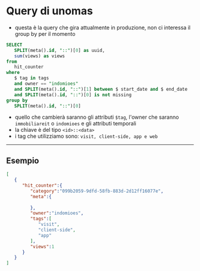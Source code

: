 # Query di unomas
- questa è la query che gira attualmente in produzione, non ci interessa il group by per il momento
```sql
SELECT
   SPLIT(meta().id, "::")[0] as uuid,
   sum(views) as views 
from
   hit_counter 
where
   $ tag in tags 
   and owner == "indomioes" 
   and SPLIT(meta().id, "::")[1] between $ start_date and $ end_date 
   and SPLIT(meta().id, "::")[0] is not missing 
group by
   SPLIT(meta().id, "::")[0]
```

- quello che cambierà saranno gli attributi `$tag`, l'owner che saranno `immobiliareit` o `indomioes` e gli attributi temporali
- la chiave è del tipo `<id>::<data>`
- i tag che utilizziamo sono: `visit, client-side, app e web`

---
## Esempio
```json
[
   {
      "hit_counter":{
         "category":"099b2059-9dfd-58fb-883d-2d12ff16077e",
         "meta":{
            
         },
         "owner":"indomioes",
         "tags":[
            "visit",
            "client-side",
            "app"
         ],
         "views":1
      }
   }
]
```